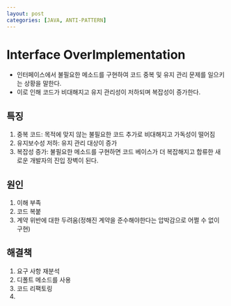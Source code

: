 ```yaml
---
layout: post
categories: [JAVA, ANTI-PATTERN]
---
```


# Interface OverImplementation

- 인터페이스에서 불필요한 메소드를 구현하여 코드 중복 및 유지 관리 문제를 일으키는 상황을 말한다.
- 이로 인해 코드가 비대해지고 유지 관리성이 저하되며 복잡성이 증가한다.

## 특징
1. 중복 코드: 목적에 맞지 않는 불필요한 코드 추가로 비대해지고 가독성이 떨어짐
2. 유지보수성 저하: 유지 관리 대상이 증가
3. 복잡성 증가: 불필요한 메소드를 구현하면 코드 베이스가 더 복잡해지고 합류한 새로운 개발자의 진입 장벽이 된다.

## 원인
1. 이해 부족
2. 코드 복붙
3. 계약 위반에 대한 두려움(정해진 계약을 준수해야한다는 압박감으로 어쩔 수 없이 구현)

## 해결책
1. 요구 사항 재분석
2. 디폴트 메소드를 사용
3. 코드 리팩토링
4. 
